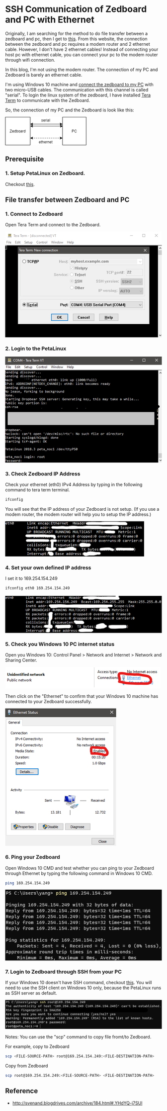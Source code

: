 # SSH Communication of Zedboard and PC with Ethernet

Originally, I am searching for the method to do file transfer between a zedboard and pc, then I get to [this](http://svenand.blogdrives.com/archive/184.html#.YHdYQ-j7SUl). From this website, the connection between the zedboard and pc requires a modem router and 2 ethernet cable. However, I don't have 2 ethernet cables! Instead of connecting your host pc with ethernet cable, you can connect your pc to the modem router through wifi connection.

In this blog, I'm not using the modem router. The connection of my PC and Zedboard is barely an ethernet cable.

I'm using Windows 10 machine and [connect the zedboard to my PC](http://svenand.blogdrives.com/archive/172.html#.YHf8J-j7SUk) with two micro-USB cables. The communication with this channel is called "serial". To login the linux system of the zedboard, I have installed [Tera Term](https://ttssh2.osdn.jp/index.html.en) to communicate with the Zedboard.

So, the connection of my PC and the Zedboard is look like this:

![connection](/assets/2021-04-15-ssh-comm-of-zedboard-pc-ethernet/connect_pc_zedboard.png)


## Prerequisite
### 1. Setup PetaLinux on Zedboard.
Checkout [this](http://svenand.blogdrives.com/archive/182.html#.YHf9YOj7SUk).

## File transfer between Zedboard and PC

### 1. Connect to Zedboard
Open Tera Term and connect to the Zedboard.

![tera_term_connect](/assets/2021-04-15-ssh-comm-of-zedboard-pc-ethernet/tera_term_connect.png)

### 2. Login to the PetaLinux

![login_zedboard](/assets/2021-04-15-ssh-comm-of-zedboard-pc-ethernet/login_zedboard.png)


### 3. Check Zedboard IP Address
Check your ethernet (eth0) IPv4 Address by typing in the following command to tera term terminal.
```bash
ifconfig
```

You will see that the IP address of your Zedboard is not setup. (If you use a modem router, the modem router will help you to setup the IP address.)

![zedboard_no_ip](/assets/2021-04-15-ssh-comm-of-zedboard-pc-ethernet/zedboard_no_ip.png)


### 4. Set your own defined IP address
I set it to 169.254.154.249

```bash
ifconfig eth0 169.254.154.249
```

![zedboard_new_ip](/assets/2021-04-15-ssh-comm-of-zedboard-pc-ethernet/zedboard_new_ip.png)

### 5. Check you Windows 10 PC internet status
Open you Windows 10: Control Panel > Network and Internet > Network and Sharing Center.

![win_ethernet](/assets/2021-04-15-ssh-comm-of-zedboard-pc-ethernet/win_ethernet.png)

Then click on the "Ethernet" to confirm that your Windows 10 machine has connected to your Zedboard successfully.

![win_ethernet_enable](/assets/2021-04-15-ssh-comm-of-zedboard-pc-ethernet/win_ethernet_enable.png)

### 6. Ping your Zedboard
Open Windows 10 CMD and test whether you can ping to your Zedboard through Ethernet by typing the following command in Windows 10 CMD.

```bash
ping 169.254.154.249
```

![ping_zedboard](/assets/2021-04-15-ssh-comm-of-zedboard-pc-ethernet/ping_zedboard.png)

### 7. Login to Zedboard through SSH from your PC
If your Windows 10 doesn't have SSH command, checkout [this](https://docs.microsoft.com/en-us/windows-server/administration/openssh/openssh_install_firstuse). You will need to use the SSH client on Windows 10 only, because the PetaLinux runs as SSH server as default.

![ssh_zedboard](/assets/2021-04-15-ssh-comm-of-zedboard-pc-ethernet/ssh_zedboard.png)

Notes: You can use the "scp" command to copy file fromt/to Zedboard.

For example, copy to Zedboard
```bash
scp <FILE-SOURCE-PATH> root@169.254.154.249:<FILE-DESTINATION-PATH>
```

Copy from Zedboard
```bash
scp root@169.254.154.249:<FILE-SOURCE-PATH> <FILE-DESTINATION-PATH>
```


## Reference
- http://svenand.blogdrives.com/archive/184.html#.YHdYQ-j7SUl
